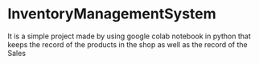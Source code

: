 # InventoryManagementSystem
It is a simple project made by using google colab notebook in python that keeps the record of the products in the shop as well as the record of the Sales 
